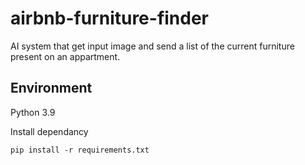 # airbnb-furniture-finder
AI system that get input image and send a list of the current furniture present on an appartment.

## Environment
Python 3.9

Install dependancy
```
pip install -r requirements.txt
```
